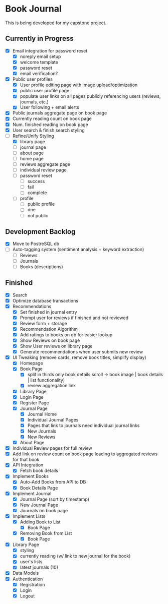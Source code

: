 # Book Journal

This is being developed for my capstone project.

## Currently in Progress

- [X] Email integration for password reset
  - [X] noreply email setup
  - [X] welcome template
  - [X] password reset
  - [X] email verification?
- [X] Public user profiles
  - [X] User profile editing page with image upload/optimization
  - [X] public user profile page
  - [X] populate user links on all pages publicly referencing users (reviews, journals, etc.)
  - [X] User following + email alerts
- [X] Public journals aggregate page on book page
- [X] Currently reading count on book page
- [X] Num. finished reading on book page
- [X] User search & finish search styling
- [ ] Refine/Unify Styling
  - [X] library page
  - [ ] journal page
  - [ ] about page
  - [ ] home page
  - [ ] reviews aggregate page
  - [ ] individual review page
  - [ ] password reset
    - [ ] success
    - [ ] fail
    - [ ] complete
  - [ ] profile
    - [ ] public profile
    - [ ] dne
    - [ ] not public

## Development Backlog

- [X] Move to PostreSQL db
- [ ] Auto-tagging system (sentiment analysis + keyword extraction)
  - [ ] Reviews
  - [ ] Journals
  - [ ] Books (descriptions)

## Finished

- [X] Search
- [X] Optimize database transactions
- [X] Recommendations
  - [X] Set finished in journal entry
  - [X] Prompt user for reviews if finished and not reviewed
  - [X] Review form + storage
  - [X] Recommendation Algorithm
  - [X] Add ratings to books on db for easier lookup
  - [X] Show Reviews on book page
  - [X] Show User reviews on library page
  - [X] Generate recommendations when user submits new review
- [X] UI Tweaking (remove cards, remove book titles, simplify display)
  - [X] Homepage
  - [X] Book Page
    - [X] split in thirds only book details scroll -> book image | book details | list functionality)
    - [X] review aggregation link
  - [X] Library Page
  - [X] Login Page
  - [X] Register Page
  - [X] Journal Page
    - [X] Journal Home
    - [X] Individual Journal Pages
    - [X] Pages that link to journals need individual journal links
    - [X] New Journals
    - [X] New Reviews
  - [X] About Page

- [X] Individual Review pages for full review
- [X] Add link on review count on book page leading to aggregated reviews for that book
- [X] API Integration
  - [X] Fetch book details
- [X] Implement Books
  - [X] Auto-Add Books from API to DB
  - [X] Book Details Page
- [X] Implement Journal
  - [X] Journal Page (sort by timestamp)
  - [X] New Journal Page
  - [X] Journals on book page
- [X] Implement Lists
  - [X] Adding Book to List
    - [X] Book Page
  - [X] Removing Book from List
    - [X] Book Page
- [X] Library Page
  - [X] styling
  - [X] currently reading (w/ link to new journal for the book)
  - [X] user's lists
  - [X] latest journals (10)
- [X] Data Models
- [X] Authentication
  - [X] Registration
  - [X] Login
  - [X] Logout
